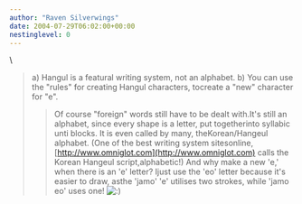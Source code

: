 ```yaml
---
author: "Raven Silverwings"
date: 2004-07-29T06:02:00+00:00
nestinglevel: 0
---
```

\
> a) Hangul is a featural writing system, not an alphabet.
> b) You can use the "rules" for creating Hangul characters, tocreate
> a "new" character for "e".
>> Of course "foreign" words still have to be dealt with.It's still an alphabet, since every shape is a letter, put togetherinto syllabic unti blocks. It is even called by many, theKorean/Hangeul alphabet. (One of the best writing system sitesonline, [http://www.omniglot.com](http://www.omniglot.com) calls the Korean Hangeul script,alphabetic!) And why make a new 'e,' when there is an 'e' letter? Ijust use the 'eo' letter because it's easier to draw, asthe 'jamo' 'e' utilises two strokes, while 'jamo eo' uses one! ![:)](images/smilies/icon_e_smile.gif "Smile")